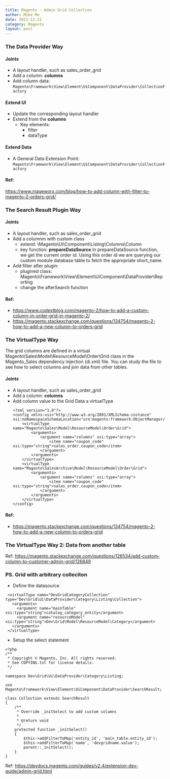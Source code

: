```yaml
---
title: Magento - Admin Grid Collection
author: Mike Mo
date: 2021-11-21
category: Magento
layout: post
---
```


### The Data Provider Way
#### Joints
- A layout handler, such as sales_order_grid
- Add a column: <strong>columns</strong>
- Add column data:     
  ```Magento\Framework\View\Element\UiComponent\DataProvider\CollectionFactory```

#### Extend UI
- Update the corresponding layout handler
- Extend from the <strong>columns</strong>
  - Key elements:
    - filter
    - dataType

#### Extend Data
- A General Data Extension Point:     
  ```Magento\Framework\View\Element\UiComponent\DataProvider\CollectionFactory```

#### Ref:
https://www.mageworx.com/blog/how-to-add-column-with-filter-to-magento-2-orders-grid/


### The Search Result Plugin Way

#### Joints
- A layout handler, such as sales_order_grid
- Add a columnm with custom class
  - extend: \Magento\Ui\Component\Listing\Columns\Column
  - key function: <strong>prepareDataSource</strong>
  In prepareDataSource function, we get the current order id. Using this order id we are querying our custom module database table to fetch the appropriate short_name.
- Add filter after plugin:
  - plugined class: Magento\Framework\View\Element\UiComponent\DataProvider\Reporting
  - change the afterSearch function
    
#### Ref:
- https://www.codextblog.com/magento-2/how-to-add-a-custom-column-in-order-grid-in-magento-2/
- https://magento.stackexchange.com/questions/134754/magento-2-how-to-add-a-new-column-to-orders-grid


### The VirtualType Way
The grid columns are defined in a virtual Magento\Sales\Model\ResourceModel\Order\Grid class in the Magento_Sales dependency injection (di.xml) file. You can study the file to see how to select columns and join data from other tables.


#### Joints
- A layout handler, such as sales_order_grid
- Add a column: <strong>columns</strong>
- Add column value to the Grid Data a virtualType
    ```
    <?xml version="1.0"?>
    <config xmlns:xsi="http://www.w3.org/2001/XMLSchema-instance" xsi:noNamespaceSchemaLocation="urn:magento:framework:ObjectManager/etc/config.xsd">
        <virtualType name="Magento\Sales\Model\ResourceModel\Order\Grid">
            <arguments>
                <argument name="columns" xsi:type="array">
                    <item name="coupon_code" xsi:type="string">sales_order.coupon_code</item>
                </argument>
            </arguments>
        </virtualType>
        <virtualType name="Magento\SalesArchive\Model\ResourceModel\Order\Grid">
            <arguments>
                <argument name="columns" xsi:type="array">
                    <item name="coupon_code" xsi:type="string">sales_order.coupon_code</item>
                </argument>
            </arguments>
        </virtualType>
    </config>
    ```
#### Ref:
- https://magento.stackexchange.com/questions/134754/magento-2-how-to-add-a-new-column-to-orders-grid

### The VirtualType Way 2: Data from another table

Ref: 
https://magento.stackexchange.com/questions/126534/add-custom-column-to-customer-admin-grid/126849

### PS. Grid with arbitrary colleciton
- Define the datasource
```
 <virtualType name="DevGridCategoryCollection" type="Dev\Grid\Ui\DataProvider\Category\Listing\Collection">
   <arguments>
     <argument name="mainTable" xsi:type="string">catalog_category_entity</argument>
     <argument name="resourceModel" xsi:type="string">Dev\Grid\Model\ResourceModel\Category</argument>
   </arguments>
 </virtualType>
```
- Setup the select statement
```
<?php
/**
 * Copyright © Magento, Inc. All rights reserved.
 * See COPYING.txt for license details.
 */

namespace Dev\Grid\Ui\DataProvider\Category\Listing;

use Magento\Framework\View\Element\UiComponent\DataProvider\SearchResult;

class Collection extends SearchResult
{
    /**
     * Override _initSelect to add custom columns
     *
     * @return void
     */
    protected function _initSelect()
    {
        $this->addFilterToMap('entity_id', 'main_table.entity_id');
        $this->addFilterToMap('name', 'devgridname.value');
        parent::_initSelect();
    }
}
```

Ref: https://devdocs.magento.com/guides/v2.4/extension-dev-guide/admin-grid.html
